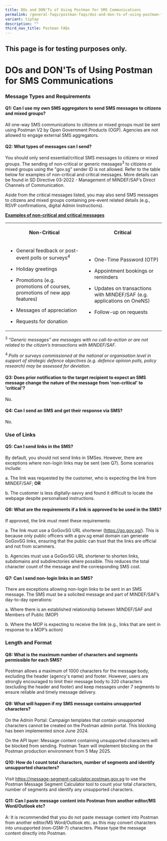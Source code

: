 ```yaml
---
title: DOs and DON'Ts of Using Postman for SMS Communications
permalink: /general-faqs/postman-faqs/dos-and-don-ts-of-using-postman-for-sms-communications/
variant: tiptap
description: ""
third_nav_title: Postman FAQs
---
```

<h2>This page is for testing purposes only.</h2>
<h1><strong>DOs and DON'Ts of Using Postman for SMS Communications</strong></h1>
<h3><strong>Message Types and Requirements</strong></h3>
<h4>Q1: Can I use my own SMS aggregators to send SMS messages to citizens and mixed groups?</h4>
<p>All one-way SMS communications to citizens or mixed groups must be sent
using Postman V2 by Open Government Products (OGP). Agencies are not allowed
to engage external SMS aggregators.</p>
<h4>Q2: What types of messages can I send?</h4>
<p>You should only send essential/critical SMS messages to citizens or mixed
groups. The sending of non-critical or generic messages<sup>3</sup> to citizens
or mixed groups using the "gov.sg" sender ID is not allowed. Refer to the
table below for examples of non-critical and critical messages. More details
can be found in SD Directive 03-2022 - Management of MINDEF/SAF’s Direct
Channels of Communication.</p>
<p>Aside from the critical messages listed, you may also send SMS messages
to citizens and mixed groups containing pre-event related details (e.g.,
RSVP confirmations, digital Admin Instructions).</p>
<p><strong><u>Examples of non-critical and critical messages</u></strong>
</p>
<table style="minWidth: 50px">
<colgroup>
<col>
<col>
</colgroup>
<tbody>
<tr>
<th rowspan="1" colspan="1">
<p>Non-Critical</p>
</th>
<th rowspan="1" colspan="1">
<p>Critical</p>
</th>
</tr>
<tr>
<td rowspan="1" colspan="1">
<ul data-tight="true" class="tight">
<li>
<p>General feedback or post-event polls or surveys<sup>4</sup>
</p>
</li>
<li>
<p>Holiday greetings</p>
</li>
<li>
<p>Promotions (e.g. promotions of courses, promotions of new app features)</p>
</li>
<li>
<p>Messages of appreciation</p>
</li>
<li>
<p>Requests for donation</p>
</li>
</ul>
</td>
<td rowspan="1" colspan="1">
<ul data-tight="true" class="tight">
<li>
<p>One-Time Password (OTP)</p>
</li>
<li>
<p>Appointment bookings or reminders</p>
</li>
<li>
<p>Updates on transactions with MINDEF/SAF (e.g. applications on OneNS)</p>
</li>
<li>
<p>Follow-up on requests</p>
</li>
</ul>
</td>
</tr>
</tbody>
</table>
<p><sup>3 </sup><em>“Generic messages” are messages with no call-to-action or are not related to the citizen’s transactions with MINDEF/SAF.</em>
</p>
<p><sup>4 </sup><em>Polls or surveys commissioned at the national or organisation level in support of strategic defence objectives (e.g. defence opinion polls, policy research) may be assessed for deviation.</em>
</p>
<h4>Q3: Does prior notification to the target recipient to expect an SMS message change the nature of the message from 'non-critical' to 'critical'?</h4>
<p>No.</p>
<h4>Q4: Can I send an SMS and get their response via SMS?</h4>
<p>No.</p>
<p></p>
<h3><strong>Use of Links</strong></h3>
<h4>Q5: Can I send links in the SMS?</h4>
<p>By default, you should not send links in SMSes. However, there are exceptions
where non-login links may be sent (see Q7). Some scenarios include:</p>
<p>a. The link was requested by the customer, who is expecting the link from
MINDEF/SAF; <strong>OR</strong>
</p>
<p>b. The customer is less digitally-savvy and found it difficult to locate
the webpage despite personalised instructions.</p>
<h4>Q6: What are the requirements if a link is approved to be used in the SMS?</h4>
<p>If approved, the link must meet these requirements:</p>
<p>a. The link must use a GoGovSG URL shortener (<a href="https://go.gov.sg/" rel="noopener noreferrer nofollow" target="_blank">https://go.gov.sg/</a>). This is because only
public officers with a gov.sg email domain can generate GoGovSG links,
ensuring that the public can trust that the links are official and not
from scammers.</p>
<p>b. Agencies must use a GoGovSG URL shortener to shorten links, subdomains
and subdirectories where possible. This reduces the total character count
of the message and the corresponding SMS cost.</p>
<h4>Q7: Can I send non-login links in an SMS?</h4>
<p>There are exceptions allowing non-login links to be sent in an SMS message.
The SMS must be a solicited message and part of MINDEF/SAF’s day-to-day
operations:</p>
<p>a. Where there is an established relationship between MINDEF/SAF and Members
of Public (MOP)</p>
<p>b. Where the MOP is expecting to receive the link (e.g., links that are
sent in response to a MOP’s action)</p>
<h3><strong>Length and Format</strong></h3>
<h4>Q8: What is the maximum number of characters and segments permissible for each SMS?</h4>
<p>Postman allows a maximum of 1000 characters for the message body, excluding
the header (agency's name) and footer. However, users are strongly encouraged
to limit their message body to 320 characters (excluding the header and
footer) and keep messages under 7 segments to ensure reliable and timely
message delivery.</p>
<h4>Q9: What will happen if my SMS message contains unsupported characters?</h4>
<p>On the Admin Portal: Campaign templates that contain unsupported characters
cannot be created on the Postman admin portal. This blocking has been implemented
since June 2024.</p>
<p>On the API layer: Message content containing unsupported characters will
be blocked from sending. Postman Team will implement blocking on the Postman
production environment from 5 May 2025.</p>
<h4>Q10: How do I count total characters, number of segments and identify unsupported characters?</h4>
<p>Visit <a href="https://message-segment-calculator.postman.gov.sg" rel="noopener noreferrer nofollow" target="_blank">https://message-segment-calculator.postman.gov.sg</a> to
use the Postman Message Segment Calculator tool to count your total characters,
number of segments and identify any unsupported characters.</p>
<h4>Q11: Can I paste message content into Postman from another editor/MS Word/Outlook etc?</h4>
<p>A: It is recommended that you do not paste message content into Postman
from another editor/MS Word/Outlook etc. as this may convert characters
into unsupported (non-GSM-7) characters. Please type the message content
directly into Postman.</p>
<p></p>